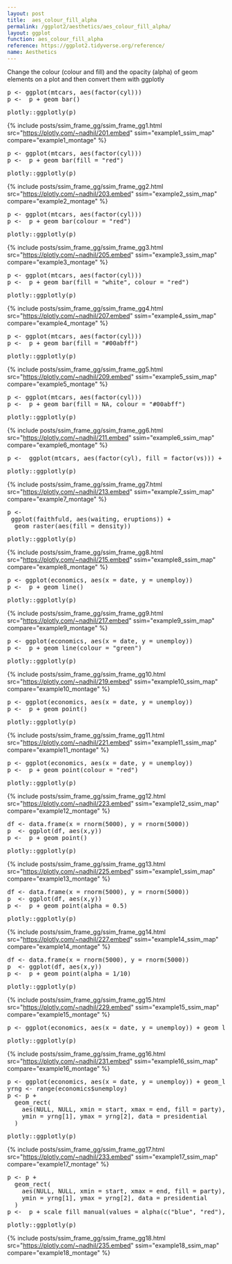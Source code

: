 ```yaml
---
layout: post
title:  aes_colour_fill_alpha
permalink: /ggplot2/aesthetics/aes_colour_fill_alpha/
layout: ggplot
function: aes_colour_fill_alpha
reference: https://ggplot2.tidyverse.org/reference/
name: Aesthetics
---
```



Change the colour (colour and fill) and the opacity (alpha) of geom elements on a plot and then convert them with ggplotly




<pre class="mcode">
p <- ggplot(mtcars, aes(factor(cyl)))
p <-  p + geom_bar()
</pre>


<pre class="mcode">
plotly::ggplotly(p)
</pre>

{% include posts/ssim_frame_gg/ssim_frame_gg1.html src="https://plotly.com/~nadhil/201.embed" ssim="example1_ssim_map" compare="example1_montage" %}






<pre class="mcode">
p <- ggplot(mtcars, aes(factor(cyl)))
p <-  p + geom_bar(fill = "red")
</pre>


<pre class="mcode">
plotly::ggplotly(p)
</pre>

{% include posts/ssim_frame_gg/ssim_frame_gg2.html src="https://plotly.com/~nadhil/203.embed" ssim="example2_ssim_map" compare="example2_montage" %}






<pre class="mcode">
p <- ggplot(mtcars, aes(factor(cyl)))
p <-  p + geom_bar(colour = "red")
</pre>


<pre class="mcode">
plotly::ggplotly(p)
</pre>

{% include posts/ssim_frame_gg/ssim_frame_gg3.html src="https://plotly.com/~nadhil/205.embed" ssim="example3_ssim_map" compare="example3_montage" %}






<pre class="mcode">
p <- ggplot(mtcars, aes(factor(cyl)))
p <-  p + geom_bar(fill = "white", colour = "red")
</pre>


<pre class="mcode">
plotly::ggplotly(p)
</pre>

{% include posts/ssim_frame_gg/ssim_frame_gg4.html src="https://plotly.com/~nadhil/207.embed" ssim="example4_ssim_map" compare="example4_montage" %}






<pre class="mcode">
p <- ggplot(mtcars, aes(factor(cyl)))
p <-  p + geom_bar(fill = "#00abff")
</pre>


<pre class="mcode">
plotly::ggplotly(p)
</pre>

{% include posts/ssim_frame_gg/ssim_frame_gg5.html src="https://plotly.com/~nadhil/209.embed" ssim="example5_ssim_map" compare="example5_montage" %}






<pre class="mcode">
p <- ggplot(mtcars, aes(factor(cyl)))
p <-  p + geom_bar(fill = NA, colour = "#00abff")
</pre>


<pre class="mcode">
plotly::ggplotly(p)
</pre>

{% include posts/ssim_frame_gg/ssim_frame_gg6.html src="https://plotly.com/~nadhil/211.embed" ssim="example6_ssim_map" compare="example6_montage" %}






<pre class="mcode">
p <-  ggplot(mtcars, aes(factor(cyl), fill = factor(vs))) + geom_bar()
</pre>


<pre class="mcode">
plotly::ggplotly(p)
</pre>

{% include posts/ssim_frame_gg/ssim_frame_gg7.html src="https://plotly.com/~nadhil/213.embed" ssim="example7_ssim_map" compare="example7_montage" %}






<pre class="mcode">
p <-    
 ggplot(faithfuld, aes(waiting, eruptions)) +
  geom_raster(aes(fill = density))
</pre>


<pre class="mcode">
plotly::ggplotly(p)
</pre>

{% include posts/ssim_frame_gg/ssim_frame_gg8.html src="https://plotly.com/~nadhil/215.embed" ssim="example8_ssim_map" compare="example8_montage" %}






<pre class="mcode">
p <- ggplot(economics, aes(x = date, y = unemploy))
p <-  p + geom_line()
</pre>


<pre class="mcode">
plotly::ggplotly(p)
</pre>

{% include posts/ssim_frame_gg/ssim_frame_gg9.html src="https://plotly.com/~nadhil/217.embed" ssim="example9_ssim_map" compare="example9_montage" %}






<pre class="mcode">
p <- ggplot(economics, aes(x = date, y = unemploy))
p <-  p + geom_line(colour = "green")
</pre>


<pre class="mcode">
plotly::ggplotly(p)
</pre>

{% include posts/ssim_frame_gg/ssim_frame_gg10.html src="https://plotly.com/~nadhil/219.embed" ssim="example10_ssim_map" compare="example10_montage" %}






<pre class="mcode">
p <- ggplot(economics, aes(x = date, y = unemploy))
p <-  p + geom_point()
</pre>


<pre class="mcode">
plotly::ggplotly(p)
</pre>

{% include posts/ssim_frame_gg/ssim_frame_gg11.html src="https://plotly.com/~nadhil/221.embed" ssim="example11_ssim_map" compare="example11_montage" %}






<pre class="mcode">
p <- ggplot(economics, aes(x = date, y = unemploy))
p <-  p + geom_point(colour = "red")
</pre>


<pre class="mcode">
plotly::ggplotly(p)
</pre>

{% include posts/ssim_frame_gg/ssim_frame_gg12.html src="https://plotly.com/~nadhil/223.embed" ssim="example12_ssim_map" compare="example12_montage" %}






<pre class="mcode">
df <- data.frame(x = rnorm(5000), y = rnorm(5000))
p  <- ggplot(df, aes(x,y))
p <-  p + geom_point()
</pre>


<pre class="mcode">
plotly::ggplotly(p)
</pre>

{% include posts/ssim_frame_gg/ssim_frame_gg13.html src="https://plotly.com/~nadhil/225.embed" ssim="example1_ssim_map" compare="example13_montage" %}






<pre class="mcode">
df <- data.frame(x = rnorm(5000), y = rnorm(5000))
p  <- ggplot(df, aes(x,y))
p <-  p + geom_point(alpha = 0.5)
</pre>


<pre class="mcode">
plotly::ggplotly(p)
</pre>

{% include posts/ssim_frame_gg/ssim_frame_gg14.html src="https://plotly.com/~nadhil/227.embed" ssim="example14_ssim_map" compare="example14_montage" %}






<pre class="mcode">
df <- data.frame(x = rnorm(5000), y = rnorm(5000))
p  <- ggplot(df, aes(x,y))
p <-  p + geom_point(alpha = 1/10)
</pre>


<pre class="mcode">
plotly::ggplotly(p)
</pre>

{% include posts/ssim_frame_gg/ssim_frame_gg15.html src="https://plotly.com/~nadhil/229.embed" ssim="example15_ssim_map" compare="example15_montage" %}






<pre class="mcode">
p <- ggplot(economics, aes(x = date, y = unemploy)) + geom_line()
</pre>


<pre class="mcode">
plotly::ggplotly(p)
</pre>

{% include posts/ssim_frame_gg/ssim_frame_gg16.html src="https://plotly.com/~nadhil/231.embed" ssim="example16_ssim_map" compare="example16_montage" %}






<pre class="mcode">
p <- ggplot(economics, aes(x = date, y = unemploy)) + geom_line()
yrng <- range(economics$unemploy)
p <- p +
  geom_rect(
    aes(NULL, NULL, xmin = start, xmax = end, fill = party),
    ymin = yrng[1], ymax = yrng[2], data = presidential
  )
</pre>


<pre class="mcode">
plotly::ggplotly(p)
</pre>

{% include posts/ssim_frame_gg/ssim_frame_gg17.html src="https://plotly.com/~nadhil/233.embed" ssim="example17_ssim_map" compare="example17_montage" %}





<pre class="mcode">
p <- p +
  geom_rect(
    aes(NULL, NULL, xmin = start, xmax = end, fill = party),
    ymin = yrng[1], ymax = yrng[2], data = presidential
  )
p <-  p + scale_fill_manual(values = alpha(c("blue", "red"), .3))
</pre>


<pre class="mcode">
plotly::ggplotly(p)
</pre>

{% include posts/ssim_frame_gg/ssim_frame_gg18.html src="https://plotly.com/~nadhil/235.embed" ssim="example18_ssim_map" compare="example18_montage" %}








